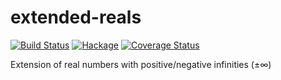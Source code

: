 extended-reals
==============

[![Build Status](https://secure.travis-ci.org/msakai/extended-reals.png?branch=master)](http://travis-ci.org/msakai/extended-reals) [![Hackage](https://img.shields.io/hackage/v/extended-reals.svg)](https://hackage.haskell.org/package/extended-reals) [![Coverage Status](https://coveralls.io/repos/msakai/extended-reals/badge.svg?branch=master)](https://coveralls.io/r/msakai/extended-reals?branch=master)

Extension of real numbers with positive/negative infinities (±∞)
